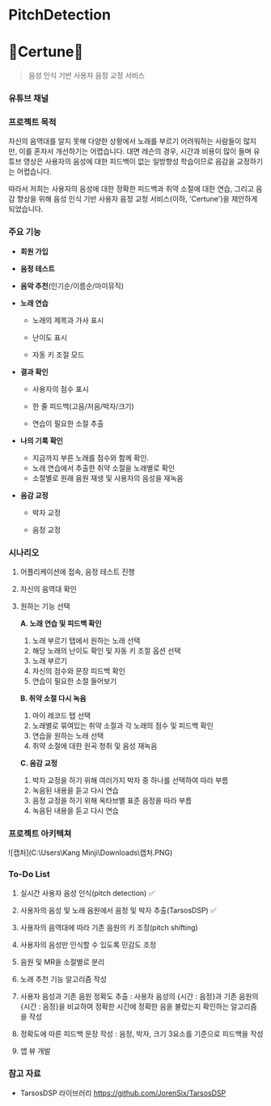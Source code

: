 

# PitchDetection

# **🎯Certune🎵**

> 음성 인식 기반 사용자 음정 교정 서비스



### 유튜브 채널





### 프로젝트 목적



자신의 음역대를 알지 못해 다양한 상황에서 노래를 부르기 어려워하는 사람들이 많지만, 이를 혼자서 개선하기는 어렵습니다. 대면 레슨의 경우, 시간과 비용이 많이 들며 유튜브 영상은 사용자의 음성에 대한 피드백이 없는 일방향성 학습이므로 음감을 교정하기는 어렵습니다.

따라서 저희는 사용자의 음성에 대한 정확한 피드백과 취약 소절에 대한 연습, 그리고 음감 향상을 위해 음성 인식 기반 사용자 음정 교정 서비스(이하, 'Certune')을 제안하게 되었습니다.  



### 주요 기능



- **회원 가입**

- **음정 테스트** 

- **음악 추천**(인기순/이름순/마이뮤직)

- **노래 연습**

  - 노래의 제목과 가사 표시

  - 난이도 표시
  - 자동 키 조절 모드

- **결과 확인**

  - 사용자의 점수 표시

  - 한 줄 피드백(고음/저음/박자/크기)

  - 연습이 필요한 소절 추출

- **나의 기록 확인**

  - 지금까지 부른 노래를 점수와 함께 확인.
  - 노래 연습에서 추출한 취약 소절을 노래별로 확인
  - 소절별로 원래 음원 재생 및 사용자의 음성을 재녹음

- **음감 교정**

  - 박자 교정

  - 음정 교정



### 시나리오



1. 어플리케이션에 접속, 음정 테스트 진행

2. 자신의 음역대 확인

3. 원하는 기능 선택

   **A. 노래 연습 및 피드백 확인**

   1. 노래 부르기 탭에서 원하는 노래 선택
   2. 해당 노래의 난이도 확인 및 자동 키 조절 옵션 선택
   3. 노래 부르기
   4. 자신의 점수와 문장 피드백 확인
   5. 연습이 필요한 소절 들어보기

   **B. 취약 소절 다시 녹음**

   1. 마이 레코드 탭 선택
   2. 노래별로 묶여있는 취약 소절과 각 노래의 점수 및 피드백 확인
   3. 연습을 원하는 노래 선택
   4. 취약 소절에 대한 원곡 청취 및 음성 재녹음

   **C. 음감 교정**

   1. 박자 교정을 하기 위해 여러가지 박자 중 하나를 선택하여 따라 부름
   2. 녹음된 내용을 듣고 다시 연습
   3. 음정 교정을 하기 위해 옥타브별 표준 음정을 따라 부름
   4. 녹음된 내용을 듣고 다시 연습



### 프로젝트 아키텍쳐



![캡처](C:\Users\Kang Minji\Downloads\캡처.PNG)



### To-Do List



1. 실시간 사용자 음성 인식(pitch detection) ✅

2. 사용자의 음성 및 노래 음원에서 음정 및 박자 추출(TarsosDSP) ✅

3. 사용자의 음역대에 따라 기존 음원의 키 조정(pitch shifting)
4. 사용자의 음성만 인식할 수 있도록 민감도 조정

5. 음원 및 MR을 소절별로 분리

6. 노래 추천 기능 알고리즘 작성

7. 사용자 음성과 기존 음원 정확도 추출 : 사용자 음성의 {시간 : 음정}과 기존 음원의 {시간 : 음정}을 비교하여 정확한 시간에 정확한 음을 불렀는지 확인하는 알고리즘을 작성

8. 정확도에 따른 피드백 문장 작성 : 음정, 박자, 크기 3요소를 기준으로 피드백을 작성

9. 앱 뷰 개발



### 참고 자료

- TarsosDSP 라이브러리
    https://github.com/JorenSix/TarsosDSP
